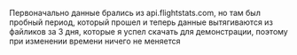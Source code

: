 Первоначально данные брались из api.flightstats.com, но там был пробный период, который прошел и теперь данные вытягиваются из файликов за 3 дня, которые я успел скачать для демонстрации, поэтому при изменении времени ничего не меняется
